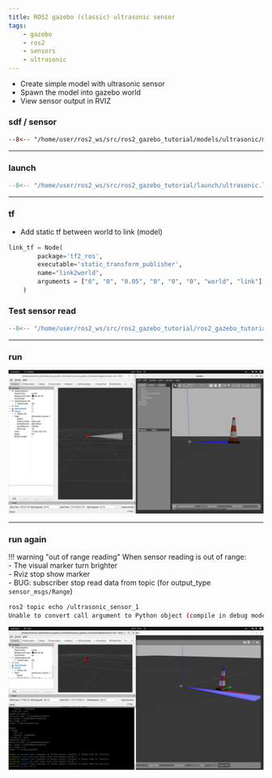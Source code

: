 ```yaml
---
title: ROS2 gazebo (classic) ultrasonic sensor
tags:
    - gazebo
    - ros2
    - sensors
    - ultrasonic
---
```


- Create simple model with ultrasonic sensor
- Spawn the model into gazebo world
- View sensor output in RVIZ


### sdf / sensor

```xml title="ultrasonic/model.sdf" linenums="1" hl_lines="32 62"
--8<-- "/home/user/ros2_ws/src/ros2_gazebo_tutorial/models/ultrasonic/model.sdf"
```

---

### launch

```python title="launch/ultrasonic.launch.py" linenums="1" hl_lines="1"
--8<-- "/home/user/ros2_ws/src/ros2_gazebo_tutorial/launch/ultrasonic.launch.py"
```

---

### tf

- Add static tf between world to link (model)

```python
link_tf = Node(
        package='tf2_ros',
        executable='static_transform_publisher',
        name="link2world",
        arguments = ["0", "0", "0.05", "0", "0", "0", "world", "link"]
    )
```

### Test sensor read

```python title="ultrasonic_demo_.py" linenums="1" hl_lines="1"
--8<-- "/home/user/ros2_ws/src/ros2_gazebo_tutorial/ros2_gazebo_tutorial/ultrasonic_demo.py"
```

---

### run

![](images/ultrasonic.png)

---

### run again

!!! warning "out of range reading"
    When sensor reading is out of range:  
    - The visual marker turn brighter  
    - Rviz stop show marker  
    - BUG: subscriber stop read data from   topic (for output_type `sensor_msgs/Range`)
     

```bash title="echo topic"
ros2 topic echo /ultrasonic_sensor_1 
Unable to convert call argument to Python object (compile in debug mode for details)
```


![](images/ultrasonic_out_of_range.png)